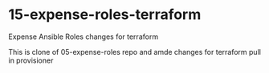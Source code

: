 # 15-expense-roles-terraform
Expense Ansible Roles changes for terraform

This is clone of 05-expense-roles repo and amde changes for terraform pull in provisioner
